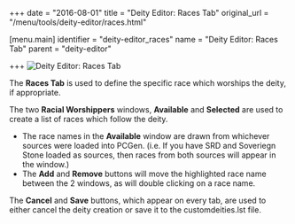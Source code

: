 +++
date = "2016-08-01"
title = "Deity Editor: Races Tab"
original_url = "/menu/tools/deity-editor/races.html"

[menu.main]
    identifier = "deity-editor_races"
    name = "Deity Editor: Races Tab"
    parent = "deity-editor"
    
+++
![Deity Editor: Races Tab](../../../images/editors/deity/racestab.png)

The **Races Tab** is used to define the specific race which worships the
deity, if appropriate.

The two **Racial Worshippers** windows, **Available** and **Selected**
are used to create a list of races which follow the deity.

-   The race names in the **Available** window are drawn from whichever
    sources were loaded into PCGen. (i.e. If you have SRD and Soveriegn
    Stone loaded as sources, then races from both sources will appear in
    the window.)
-   The **Add** and **Remove** buttons will move the highlighted race
    name between the 2 windows, as will double clicking on a race name.

The **Cancel** and **Save** buttons, which appear on every tab, are used
to either cancel the deity creation or save it to the customdeities.lst
file.



